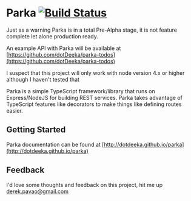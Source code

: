 # Parka [![Build Status](https://travis-ci.org/dotDeeka/parka.svg?branch=master)](https://travis-ci.org/dotDeeka/parka)

Just as a warning Parka is in a total Pre-Alpha stage, it is not feature complete let alone production
ready.

An example API with Parka will be available at [https://github.com/dotDeeka/parka-todos](https://github.com/dotDeeka/parka-todos)

I suspect that this project will only work with node version 4.x or higher although I haven't tested that

Parka is a simple TypeScript framework/library that runs on Express/NodeJS for building REST services.
Parka takes advantage of TypeScript features like decorators to make things like defining
routes easier.

## Getting Started

Parka documentation can be found at [http://dotdeeka.github.io/parka](http://dotdeeka.github.io/parka)


## Feedback
I'd love some thoughts and feedback on this project, hit me up derek.pavao@gmail.com
